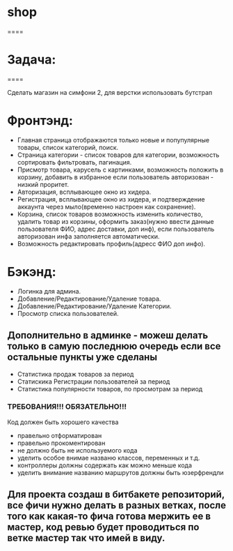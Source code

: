 # shop
====

# Задача:
====

Сделать магазин на симфони 2, для верстки использовать бутстрап

# Фронтэнд:

*  Главная страница отображаются только новые и попупулярные товары, список категорий, поиск.
*  Страница категории - список товаров для категории, возможность сортировать фильтровать, пагинация.
*  Присмотр товара, карусель с картинками, возможность положить в корзину, добавить в избранное если пользователь авторизован - низкий проритет.
*  Авторизация, всплывающее окно из хидера.
*  Регистрация, всплывающее окно из хидера, и подтверждение аккаунта через мыло(временно настроен как сохранение).
*  Корзина, список товаров возможность изменить количество, удалить товар из корзины, 
   оформить заказ(нужно ввести данные пользователя ФИО, адрес доставки, доп инф), 
   если пользователь авторизован инфа заполняется автоматически.
*  Возможность редактировать профиль(адресс ФИО доп инфо).

# Бэкэнд:
*  Логинка для админа.
*  Добавление/Редактирование/Удаление товара.
*  Добавление/Редактирование/Удаление Категории.
*  Просмотр списка пользователей.


## Дополнительно в админке - можеш делать только в самую последнюю очередь если все остальные пункты уже сделаны

*  Статистика продаж товаров за период
*  Статискика Регистрации пользователей за период
*  Статистика популярности товаров, по просмотрам за период

### ТРЕБОВАНИЯ!!! ОБЯЗАТЕЛЬНО!!!

Код должен быть хорошего качества
*  правельно отформатирован
*  правельно прокоментирован
*  не должно быть не используемого кода
*  уделить особое внимае названю классов, переменных и т.д.
*  контроллеры должны содержать как можно меньше кода
*  уделить внимание названию маршрутов должны быть юзерфрендли 
  
Для проекта создаш в битбакете репозиторий, все фичи нужно делать в разных ветках, после того как какая-то фича готова 
мержить ее в мастер, 
код ревью будет проводиться по ветке мастер так что имей в виду.
----------------------------------------------------------------

